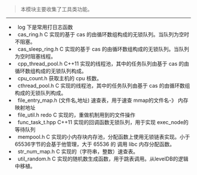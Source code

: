 >本模块主要收集了工具类功能。
* * *
*   log 下是常用打日志函数
*   cas_ring.h C 实现的基于 cas 的由循环数组构成的无锁队列。当队列为空时不阻塞。
*   cas_sleep_ring.h C 实现的基于 cas 的由循环数组构成的无锁队列。当队列为空时阻塞线程。
*   cpp_thread_pool.h C++11 实现的线程池，其中的任务队列由基于 cas 的由循环数组构成的无锁队列构成。
*   cpu_count.h 获取主机的 cpu 核数。
*   cthread_pool.h C 实现的线程池，其中的任务队列由基于 cas 的由循环数组构成的无锁队列构成。
*   file_entry_map.h (文件名,地址) 速查表，用于速查 mmap的文件名-》 内存映射地址
*   file_util.h redo C 实现的，重做机制用到的文件操作
*   func_task_t.hpp  C++11 实现的回调函数无锁队列，用于实现 exec_node的等待队列
*   mempool.h C 实现的小内存块内存池，分配函数上使用无锁链表实现。小于 65536字节的会基于他管理，大于 65536 的 调用 libc 内存分配函数。
*   str_num_map.h  C 实现的（字符串，整数）速查表。
*   util_random.h  C 实现的随机数生成函数，用于跳表调用。从levelDB的逻辑中移植。

